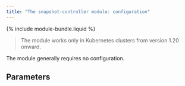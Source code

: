 ```yaml
---
title: "The snapshot-controller module: configuration"
---
```


{% include module-bundle.liquid %}

> The module works only in Kubernetes clusters from version 1.20 onward.

The module generally requires no configuration.

## Parameters

<!-- SCHEMA -->
